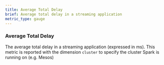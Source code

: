 ```yaml
---
title: Average Total Delay
brief: Average total delay in a streaming application
metric_type: gauge
---
```

### Average Total Delay
The average total delay in a streaming application (expressed in ms). This metric is reported with the dimension `cluster` to specify the cluster Spark is running on (e.g. Mesos)
